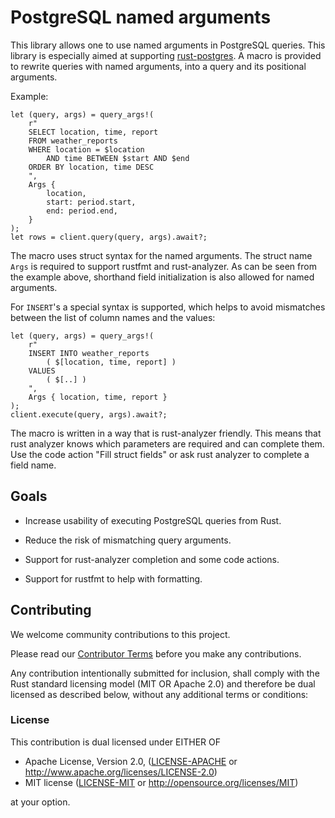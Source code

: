 # PostgreSQL named arguments

This library allows one to use named arguments in PostgreSQL queries. This
library is especially aimed at supporting
[rust-postgres](https://github.com/sfackler/rust-postgres). A macro is provided
to rewrite queries with named arguments, into a query and its positional
arguments.

Example:

```rust,ignore
let (query, args) = query_args!(
    r"
    SELECT location, time, report
    FROM weather_reports
    WHERE location = $location
        AND time BETWEEN $start AND $end
    ORDER BY location, time DESC
    ",
    Args {
        location,
        start: period.start,
        end: period.end,
    }
);
let rows = client.query(query, args).await?;
```

The macro uses struct syntax for the named arguments. The struct name `Args` is required to support rustfmt and rust-analyzer.
As can be seen from the example above, shorthand field initialization is also allowed for named arguments.

For `INSERT`'s a special syntax is supported, which helps to avoid mismatches
between the list of column names and the values:

```rust,ignore
let (query, args) = query_args!(
    r"
    INSERT INTO weather_reports
        ( $[location, time, report] ) 
    VALUES 
        ( $[..] )
    ",
    Args { location, time, report }
);
client.execute(query, args).await?;
```

The macro is written in a way that is rust-analyzer friendly.
This means that rust analyzer knows which parameters are required and can complete them.
Use the code action "Fill struct fields" or ask rust analyzer to complete a field name.

## Goals

- Increase usability of executing PostgreSQL queries from Rust.

- Reduce the risk of mismatching query arguments.

- Support for rust-analyzer completion and some code actions.

- Support for rustfmt to help with formatting.

## Contributing

We welcome community contributions to this project.

Please read our [Contributor Terms](CONTRIBUTING.md#contributor-terms) before
you make any contributions.

Any contribution intentionally submitted for inclusion, shall comply with the
Rust standard licensing model (MIT OR Apache 2.0) and therefore be dual licensed
as described below, without any additional terms or conditions:

### License

This contribution is dual licensed under EITHER OF

- Apache License, Version 2.0, ([LICENSE-APACHE](LICENSE-APACHE) or <http://www.apache.org/licenses/LICENSE-2.0>)
- MIT license ([LICENSE-MIT](LICENSE-MIT) or <http://opensource.org/licenses/MIT>)

at your option.
